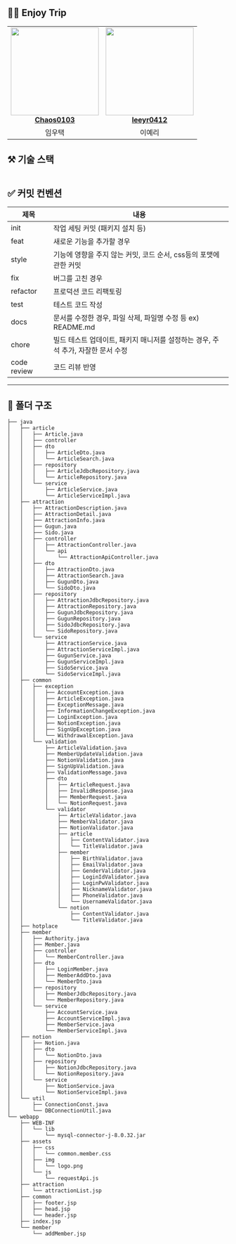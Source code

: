## 👩‍💻 Enjoy Trip

<table align="center">
    <tr align="center">
        <td style="min-width: 150px;">
            <a href="https://github.com/Chaos0103">
              <img src="https://avatars.githubusercontent.com/u/85945540?v=4?s=100" width="200">
              <br />
              <b>Chaos0103</b>
            </a>
        </td>
        <td style="min-width: 150px;">
            <a href="https://github.com/leeyr0412">
              <img src="https://avatars.githubusercontent.com/u/64480162?v=4?s=100" width="200">
              <br />
              <b>leeyr0412</b>
            </a> 
        </td>
    </tr>
    <tr align="center">
        <td>
            임우택
        </td>
        <td>
            이예리
        </td>
    </tr>
</table>

## ⚒️ 기술 스택

```

```

## ✅ 커밋 컨벤션

| 제목          | 내용                                              |
|-------------|-------------------------------------------------|
| init        | 작업 세팅 커밋 (패키지 설치 등)                             |
| feat        | 새로운 기능을 추가할 경우                                  |
| style       | 기능에 영향을 주지 않는 커밋, 코드 순서, css등의 포맷에 관한 커밋        |
| fix         | 버그를 고친 경우                                       |
| refactor    | 프로덕션 코드 리팩토링                                    |
| test        | 테스트 코드 작성                                       |
| docs        | 문서를 수정한 경우, 파일 삭제, 파일명 수정 등 ex) README.md       |
| chore       | 빌드 테스트 업데이트, 패키지 매니저를 설정하는 경우, 주석 추가, 자잘한 문서 수정 |
| code review | 코드 리뷰 반영                                        |

---

## 📁 폴더 구조

```
├── java
│   ├── article
│   │   ├── Article.java
│   │   ├── controller
│   │   ├── dto
│   │   │   ├── ArticleDto.java
│   │   │   └── ArticleSearch.java
│   │   ├── repository
│   │   │   ├── ArticleJdbcRepository.java
│   │   │   └── ArticleRepository.java
│   │   └── service
│   │       ├── ArticleService.java
│   │       └── ArticleServiceImpl.java
│   ├── attraction
│   │   ├── AttractionDescription.java
│   │   ├── AttractionDetail.java
│   │   ├── AttractionInfo.java
│   │   ├── Gugun.java
│   │   ├── Sido.java
│   │   ├── controller
│   │   │   ├── AttractionController.java
│   │   │   └── api
│   │   │       └── AttractionApiController.java
│   │   ├── dto
│   │   │   ├── AttractionDto.java
│   │   │   ├── AttractionSearch.java
│   │   │   ├── GugunDto.java
│   │   │   └── SidoDto.java
│   │   ├── repository
│   │   │   ├── AttractionJdbcRepository.java
│   │   │   ├── AttractionRepository.java
│   │   │   ├── GugunJdbcRepository.java
│   │   │   ├── GugunRepository.java
│   │   │   ├── SidoJdbcRepository.java
│   │   │   └── SidoRepository.java
│   │   └── service
│   │       ├── AttractionService.java
│   │       ├── AttractionServiceImpl.java
│   │       ├── GugunService.java
│   │       ├── GugunServiceImpl.java
│   │       ├── SidoService.java
│   │       └── SidoServiceImpl.java
│   ├── common
│   │   ├── exception
│   │   │   ├── AccountException.java
│   │   │   ├── ArticleException.java
│   │   │   ├── ExceptionMessage.java
│   │   │   ├── InformationChangeException.java
│   │   │   ├── LoginException.java
│   │   │   ├── NotionException.java
│   │   │   ├── SignUpException.java
│   │   │   └── WithdrawalException.java
│   │   └── validation
│   │       ├── ArticleValidation.java
│   │       ├── MemberUpdateValidation.java
│   │       ├── NotionValidation.java
│   │       ├── SignUpValidation.java
│   │       ├── ValidationMessage.java
│   │       ├── dto
│   │       │   ├── ArticleRequest.java
│   │       │   ├── InvalidResponse.java
│   │       │   ├── MemberRequest.java
│   │       │   └── NotionRequest.java
│   │       └── validator
│   │           ├── ArticleValidator.java
│   │           ├── MemberValidator.java
│   │           ├── NotionValidator.java
│   │           ├── article
│   │           │   ├── ContentValidator.java
│   │           │   └── TitleValidator.java
│   │           ├── member
│   │           │   ├── BirthValidator.java
│   │           │   ├── EmailValidator.java
│   │           │   ├── GenderValidator.java
│   │           │   ├── LoginIdValidator.java
│   │           │   ├── LoginPwValidator.java
│   │           │   ├── NicknameValidator.java
│   │           │   ├── PhoneValidator.java
│   │           │   └── UsernameValidator.java
│   │           └── notion
│   │               ├── ContentValidator.java
│   │               └── TitleValidator.java
│   ├── hotplace
│   ├── member
│   │   ├── Authority.java
│   │   ├── Member.java
│   │   ├── controller
│   │   │   └── MemberController.java
│   │   ├── dto
│   │   │   ├── LoginMember.java
│   │   │   ├── MemberAddDto.java
│   │   │   └── MemberDto.java
│   │   ├── repository
│   │   │   ├── MemberJdbcRepository.java
│   │   │   └── MemberRepository.java
│   │   └── service
│   │       ├── AccountService.java
│   │       ├── AccountServiceImpl.java
│   │       ├── MemberService.java
│   │       └── MemberServiceImpl.java
│   ├── notion
│   │   ├── Notion.java
│   │   ├── dto
│   │   │   └── NotionDto.java
│   │   ├── repository
│   │   │   ├── NotionJdbcRepository.java
│   │   │   └── NotionRepository.java
│   │   └── service
│   │       ├── NotionService.java
│   │       └── NotionServiceImpl.java
│   └── util
│       ├── ConnectionConst.java
│       └── DBConnectionUtil.java
└── webapp
    ├── WEB-INF
    │   └── lib
    │       └── mysql-connector-j-8.0.32.jar
    ├── assets
    │   ├── css
    │   │   └── common.member.css
    │   ├── img
    │   │   └── logo.png
    │   └── js
    │       └── requestApi.js
    ├── attraction
    │   └── attractionList.jsp
    ├── common
    │   ├── footer.jsp
    │   ├── head.jsp
    │   └── header.jsp
    ├── index.jsp
    └── member
        └── addMember.jsp
```